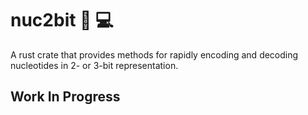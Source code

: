 # nuc2bit 🧬 💻

A rust crate that provides methods for rapidly encoding and decoding nucleotides in 2- or 3-bit representation.

## Work In Progress
